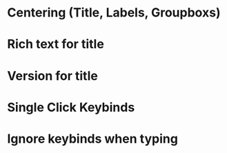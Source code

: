 # Centering (Title, Labels, Groupboxs)
# Rich text for title
# Version for title
# Single Click Keybinds
# Ignore keybinds when typing